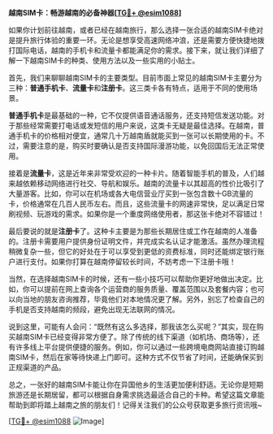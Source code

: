 **越南SIM卡：畅游越南的必备神器[[TG💪+ @esim1088](https://t.me/s/esim1088)]**

如果你计划前往越南，或者已经在越南旅行，那么选择一张合适的越南SIM卡绝对是提升旅行体验的重要一环。无论是想享受高速网络冲浪，还是需要方便快捷地拨打国际电话，越南的手机卡和流量卡都能满足你的需求。接下来，就让我们详细了解一下越南SIM卡的种类、使用方法以及一些实用的小贴士。

首先，我们来聊聊越南SIM卡的主要类型。目前市面上常见的越南SIM卡主要分为三种：**普通手机卡**、**流量卡**和**注册卡**。这三类卡各有特点，适用于不同的使用场景。

**普通手机卡**是最基础的一种，它不仅提供语音通话服务，还支持短信发送功能。对于那些经常需要打电话或发短信的用户来说，这类卡无疑是最佳选择。在越南，普通手机卡的价格相对便宜，通常几十万越南盾就能买到一张可以长期使用的卡。不过，需要注意的是，购买时要确认是否支持国际漫游功能，以免回国后无法正常使用。

接着是**流量卡**，这是近年来非常受欢迎的一种卡片。随着智能手机的普及，人们越来越依赖移动网络进行社交、导航和娱乐。越南的流量卡以其超高的性价比吸引了大量游客。比如，你可以在机场或各大电信营业厅买到一张包含数十GB流量的卡，价格通常在几百人民币左右。而且，这些流量卡的网速非常快，足以满足日常刷视频、玩游戏的需求。如果你是一个重度网络使用者，那这张卡绝对不容错过！

最后要说的就是**注册卡**了。这种卡主要是为那些长期居住或工作在越南的人准备的。注册卡需要用户提供身份证明文件，并完成实名认证才能激活。虽然办理流程稍微复杂一些，但它的好处在于可以享受到更低的资费标准，同时还能绑定银行账户进行支付。如果你打算在越南停留较长时间，不妨考虑一下注册卡哦！

当然，在选择越南SIM卡的时候，还有一些小技巧可以帮助你更好地做出决定。比如，你可以提前在网上查询各个运营商的服务质量、覆盖范围以及套餐内容；也可以向当地的朋友咨询推荐，毕竟他们对本地情况更了解。另外，别忘了检查自己的手机是否支持越南的频段，避免出现无法联网的情况。

说到这里，可能有人会问：“既然有这么多选择，那我该怎么买呢？”其实，现在购买越南SIM卡已经变得非常方便了。除了传统的线下渠道（如机场、商场等），还有许多线上平台提供便捷的服务。例如，你可以通过一些跨境电商网站直接订购越南SIM卡，然后在家等待快递上门即可。这种方式不仅节省了时间，还能确保买到正规渠道的产品。

总之，一张好的越南SIM卡能让你在异国他乡的生活更加便利舒适。无论你是短期旅游还是长期居留，都可以根据自身需求挑选最适合自己的卡种。希望这篇文章能帮助到即将踏上越南之旅的朋友们！记得关注我们的公众号获取更多旅行资讯哦~

[[TG💪+ @esim1088](https://t.me/s/esim1088) ![Image](https://i.postimg.cc/4NQfJmqS/Snipaste-2025-05-13-00-14-12.png)]
